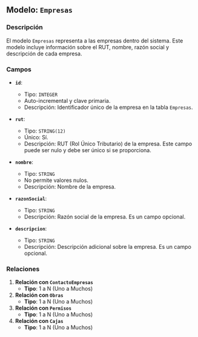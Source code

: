 ## Modelo: `Empresas`

### Descripción

El modelo `Empresas` representa a las empresas dentro del sistema. Este modelo incluye información sobre el RUT, nombre, razón social y descripción de cada empresa.

### Campos

-   **`id`**:

    -   Tipo: `INTEGER`
    -   Auto-incremental y clave primaria.
    -   Descripción: Identificador único de la empresa en la tabla `Empresas`.

-   **`rut`**:

    -   Tipo: `STRING(12)`
    -   Único: Sí.
    -   Descripción: RUT (Rol Único Tributario) de la empresa. Este campo puede ser nulo y debe ser único si se proporciona.

-   **`nombre`**:

    -   Tipo: `STRING`
    -   No permite valores nulos.
    -   Descripción: Nombre de la empresa.

-   **`razonSocial`**:

    -   Tipo: `STRING`
    -   Descripción: Razón social de la empresa. Es un campo opcional.

-   **`descripcion`**:

    -   Tipo: `STRING`
    -   Descripción: Descripción adicional sobre la empresa. Es un campo opcional.

### Relaciones

1.  **Relación con `ContactoEmpresas`**
    -   **Tipo**: 1 a N (Uno a Muchos)
2.  **Relación con `Obras`**
    -   **Tipo**: 1 a N (Uno a Muchos)
3.  **Relación con `Permisos`**
    -   **Tipo**: 1 a N (Uno a Muchos)
4.  **Relación con `Cajas`**
    -   **Tipo**: 1 a N (Uno a Muchos)
